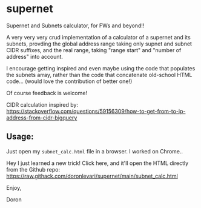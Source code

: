 # supernet
Supernet and Subnets calculator, for FWs and beyond!! 

A very very very crud implementation of a calculator of a supernet and its subnets, provding the global address range taking only supnet and subnet CIDR suffixes, and the real range, taking "range start" and "number of address" into account.

I encourage getting inspired and even maybe using the code that populates the subnets array, rather than the code that concatenate old-school HTML code...
(would love the contribution of better one!) 

Of course feedback is welcome! 

CIDR calculation inspired by: https://stackoverflow.com/questions/59156309/how-to-get-from-to-ip-address-from-cidr-bigquery

## Usage:
Just open my `subnet_calc.html` file in a browser. I worked on Chrome..

Hey I just learned a new trick! Click here, and it'll open the HTML directly from the Github repo: https://raw.githack.com/doronlevari/supernet/main/subnet_calc.html



Enjoy,

Doron
